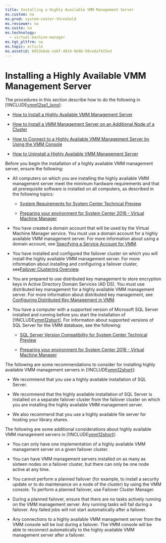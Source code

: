 ```yaml
---
title: Installing a Highly Available VMM Management Server
ms.custom: na
ms.prod: system-center-threshold
ms.reviewer: na
ms.suite: na
ms.technology: 
  - virtual-machine-manager
ms.tgt_pltfrm: na
ms.topic: article
ms.assetid: b952e8ab-ce6f-4014-9e96-50cedaf415ed
---
```

# Installing a Highly Available VMM Management Server
The procedures in this section describe how to do the following in [!INCLUDE[vmm12sp1_long](../../Token/vmm12sp1_long_md.md)]:

-   [How to Install a Highly Available VMM Management Server](How-to-Install-a-Highly-Available-VMM-Management-Server.md)

-   [How to Install a VMM Management Server on an Additional Node of a Cluster](How-to-Install-a-VMM-Management-Server-on-an-Additional-Node-of-a-Cluster.md)

-   [How to Connect to a Highly Available VMM Management Server by Using the VMM Console](How-to-Connect-to-a-Highly-Available-VMM-Management-Server-by-Using-the-VMM-Console.md)

-   [How to Uninstall a Highly Available VMM Management Server](How-to-Uninstall-a-Highly-Available-VMM-Management-Server.md)

Before you begin the installation of a highly available VMM management server, ensure the following:

-   All computers on which you are installing the highly available VMM management server meet the minimum hardware requirements and that all prerequisite software is installed on all computers, as described in the following topics:

    -   [System Requirements for System Center Technical Preview](../../system-requirements/System-Requirements-for-System-Center-Technical-Preview.md)

    -   [Preparing your environment for System Center 2016 - Virtual Machine Manager](Preparing-your-environment-for-System-Center-2016---Virtual-Machine-Manager.md)

-   You have created a domain account that will be used by the Virtual Machine Manager service. You must use a domain account for a highly available VMM management server. For more information about using a domain account, see [Specifying a Service Account for VMM](Specifying-a-Service-Account-for-VMM.md).

-   You have installed and configured the failover cluster on which you will install the highly available VMM management server.  For more information about installing and configuring a failover cluster, see[Failover Clustering Overview](http://technet.microsoft.com/library/hh831579.aspx).

-   You are prepared to use distributed key management to store encryption keys in Active Directory Domain Services \(AD DS\). You must use distributed key management for a highly available VMM management server. For more information about distributed key management, see [Configuring Distributed Key Management in VMM](Configuring-Distributed-Key-Management-in-VMM.md).

-   You have a computer with a supported version of Microsoft SQL Server installed and running before you start the installation of [!INCLUDE[vmm12short](../../Token/vmm12short_md.md)]. For information about supported versions of SQL Server for the VMM database, see the following:

    -   [SQL Server Version Compatibility for System Center Technical Preview](../../system-requirements/SQL-Server-Version-Compatibility-for-System-Center-Technical-Preview.md)

    -   [Preparing your environment for System Center 2016 - Virtual Machine Manager](Preparing-your-environment-for-System-Center-2016---Virtual-Machine-Manager.md)

The following are some recommendations to consider for installing highly available VMM management servers in [!INCLUDE[vmm12short](../../Token/vmm12short_md.md)]:

-   We recommend that you use a highly available installation of SQL Server.

-   We recommend that the highly available installation of SQL Server is installed on a separate failover cluster from the failover cluster on which you are installing the highly available VMM management server.

-   We also recommend that you use a highly available file server for hosting your library shares.

The following are some additional considerations about highly available VMM management servers in [!INCLUDE[vmm12short](../../Token/vmm12short_md.md)]:

-   You can only have one implementation of a highly available VMM management server on a given failover cluster.

-   You can have VMM management servers installed on as many as sixteen nodes on a failover cluster, but there can only be one node active at any time.

-   You cannot perform a planned failover \(for example, to install a security update or to do maintenance on a node of the cluster\) by using the VMM console. To perform a planned failover, use Failover Cluster Manager.

-   During a planned failover, ensure that there are no tasks actively running on the VMM management server. Any running tasks will fail during a failover. Any failed jobs will not start automatically after a failover.

-   Any connections to a highly available VMM management server from the VMM console will be lost during a failover. The VMM console will be able to reconnect automatically to the highly available VMM management server after a failover.


